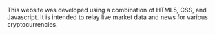 This website was developed using a combination of HTML5, CSS, and Javascript. It is intended to relay live market data and news for various cryptocurrencies. 
